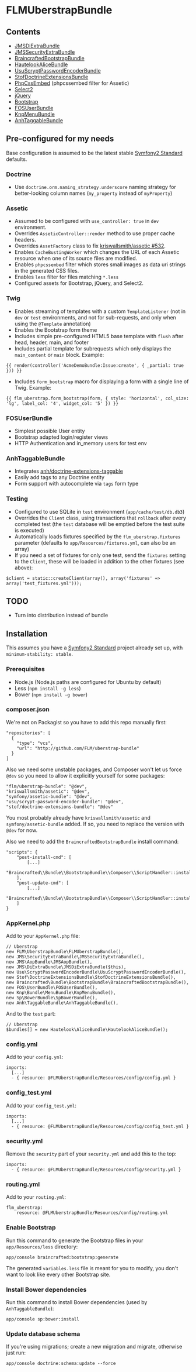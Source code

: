 # FLMUberstrapBundle

## Contents

- [JMSDiExtraBundle](https://github.com/schmittjoh/JMSDiExtraBundle)
- [JMSSecurityExtraBundle](https://github.com/schmittjoh/JMSSecurityExtraBundle)
- [BraincraftedBootstrapBundle](https://github.com/braincrafted/bootstrap-bundle)
- [HautelookAliceBundle](https://github.com/hautelook/AliceBundle)
- [UsuScryptPasswordEncoderBundle](https://github.com/andreausu/UsuScryptPasswordEncoderBundle)
- [StofDoctrineExtensionsBundle](https://github.com/stof/StofDoctrineExtensionsBundle)
- [PhpCssEmbed](https://github.com/krichprollsch/phpCssEmbed) (phpcssembed filter for Assetic)
- [Select2](https://github.com/ivaynberg/select2)
- [jQuery](https://github.com/components/jquery)
- [Bootstrap](https://github.com/components/bootstrap)
- [FOSUserBundle](https://github.com/FriendsOfSymfony/FOSUserBundle)
- [KnpMenuBundle](https://github.com/KnpLabs/KnpMenuBundle)
- [AnhTaggableBundle](https://github.com/hilobok/AnhTaggableBundle)

## Pre-configured for my needs

Base configuration is assumed to be the latest stable [Symfony2 Standard](https://github.com/symfony/symfony-standard) defaults.

### Doctrine

- Use `doctrine.orm.naming_strategy.underscore` naming strategy for better-looking column names (`my_property` instead of `myProperty`)

### Assetic

- Assumed to be configured with `use_controller: true` in `dev` environment.
- Overrides `AsseticController::render` method to use proper cache headers.
- Overrides `AssetFactory` class to fix [kriswallsmith/assetic #532](https://github.com/kriswallsmith/assetic/issues/532).
- Enables `CacheBustingWorker` which changes the URL of each Assetic resource when one of its source files are modified.
- Enables `phpcssembed` filter which stores small images as data uri strings in the generated CSS files.
- Enables `less` filter for files matching `*.less`
- Configured assets for Bootstrap, jQuery, and Select2.

### Twig

- Enables streaming of templates with a custom `TemplateListener` (not in `dev` or `test` environments, and not for sub-requests, and only when using the `@Template` annotation)
- Enables the Bootstrap form theme
- Includes simple pre-configured HTML5 base template with `flush` after head, header, main, and footer
- Includes partial template for subrequests which only displays the `main_content` or `main` block. Example:
```
{{ render(controller('AcmeDemoBundle:Issue:create', { _partial: true })) }}
```
- Includes `form_bootstrap` macro for displaying a form with a single line of Twig. Example:
```
{{ flm_uberstrap.form_bootstrap(form, { style: 'horizontal', col_size: 'lg', label_col: '4', widget_col: '5' }) }}
```

### FOSUserBundle

- Simplest possible User entity
- Bootstrap adapted login/register views
- HTTP Authentication and in_memory users for test env

### AnhTaggableBundle

- Integrates [anh/doctrine-extensions-taggable](https://github.com/hilobok/doctrine-extensions-taggable)
- Easily add tags to any Doctrine entity
- Form support with autocomplete via `tags` form type

### Testing

- Configured to use SQLite in `test` environment (`app/cache/test/db.db3`)
- Overrides the `Client` class, using transactions that `rollback` after every completed test (the `test` database will be emptied before the test suite is executed)
- Automatically loads fixtures specified by the `flm_uberstrap.fixtures` parameter (defaults to `app/Resources/fixtures.yml`, can also be an array)
- If you need a set of fixtures for only one test, send the `fixtures` setting to the `Client`, these will be loaded in addition to the other fixtures (see above):
```
$client = static::createClient(array(), array('fixtures' => array('test_fixtures.yml')));
```

## TODO

- Turn into distribution instead of bundle

## Installation

This assumes you have a [Symfony2 Standard](https://github.com/symfony/symfony-standard) project already set up, with `minimum-stability: stable`.

### Prerequisites

- Node.js (Node.js paths are configured for Ubuntu by default)
- Less (`npm install -g less`)
- Bower (`npm install -g bower`)

### composer.json

We're not on Packagist so you have to add this repo manually first:

    "repositories": [
      {
        "type": "vcs",
        "url": "http://github.com/FLM/uberstrap-bundle"
      }
    ]

Also we need some unstable packages, and Composer won't let us force `@dev` so you need to allow it explicitly yourself for some packages:

    "flm/uberstrap-bundle": "@dev",
    "kriswallsmith/assetic": "@dev",
    "symfony/assetic-bundle": "@dev",
    "usu/scrypt-password-encoder-bundle": "@dev",
    "stof/doctrine-extensions-bundle": "@dev"

You most probably already have `kriswallsmith/assetic` and `symfony/assetic-bundle` added. If so, you need to replace the version with `@dev` for now.

Also we need to add the `BraincraftedBootstrapBundle` install command:

    "scripts": {
        "post-install-cmd": [
            [...]
            "Braincrafted\\Bundle\\BootstrapBundle\\Composer\\ScriptHandler::install"
        ],
        "post-update-cmd": [
            [...]
            "Braincrafted\\Bundle\\BootstrapBundle\\Composer\\ScriptHandler::install"
        ]
    }

### AppKernel.php

Add to your `AppKernel.php` file:

    // Uberstrap
    new FLM\UberstrapBundle\FLMUberstrapBundle(),
    new JMS\SecurityExtraBundle\JMSSecurityExtraBundle(),
    new JMS\AopBundle\JMSAopBundle(),
    new JMS\DiExtraBundle\JMSDiExtraBundle($this),
    new Usu\ScryptPasswordEncoderBundle\UsuScryptPasswordEncoderBundle(),
    new Stof\DoctrineExtensionsBundle\StofDoctrineExtensionsBundle(),
    new Braincrafted\Bundle\BootstrapBundle\BraincraftedBootstrapBundle(),
    new FOS\UserBundle\FOSUserBundle(),
    new Knp\Bundle\MenuBundle\KnpMenuBundle(),
    new Sp\BowerBundle\SpBowerBundle(),
    new Anh\TaggableBundle\AnhTaggableBundle(),

And to the `test` part:

    // Uberstrap
    $bundles[] = new Hautelook\AliceBundle\HautelookAliceBundle();
    
### config.yml

Add to your `config.yml`:

    imports:
      [...]
      - { resource: @FLMUberstrapBundle/Resources/config/config.yml }

### config_test.yml

Add to your `config_test.yml`:

    imports:
      [...]
      - { resource: @FLMUberstrapBundle/Resources/config/config_test.yml }

### security.yml

Remove the `security` part of your `security.yml` and add this to the top:

    imports:
      - { resource: @FLMUberstrapBundle/Resources/config/security.yml }

### routing.yml

Add to your `routing.yml`:

    flm_uberstrap:
        resource: @FLMUberstrapBundle/Resources/config/routing.yml

### Enable Bootstrap

Run this command to generate the Bootstrap files in your `app/Resources/less` directory:

    app/console braincrafted:bootstrap:generate

The generated `variables.less` file is meant for you to modify, you don't want to look like every other Bootstrap site.

### Install Bower dependencies

Run this command to install Bower dependencies (used by `AnhTaggableBundle`):

    app/console sp:bower:install

### Update database schema

If you're using migrations; create a new migration and migrate, otherwise just run:

    app/console doctrine:schema:update --force
